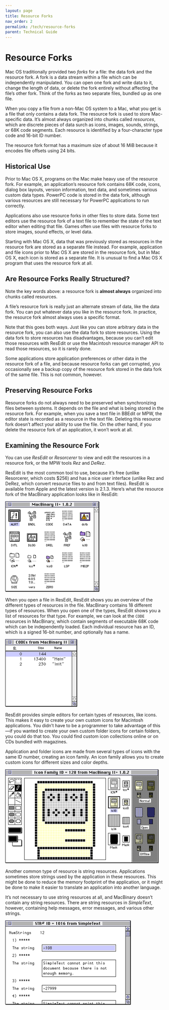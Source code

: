```yaml
---
layout: page
title: Resource Forks
nav_order: 2
permalink: /tech/resource-forks
parent: Technical Guide
---
```


# Resource Forks

Mac OS traditionally provided two _forks_ for a file: the data fork and the resource fork. A fork is a data stream within a file which can be independently manipulated. You can open one fork and write data to it, change the length of data, or delete the fork entirely without affecting the file’s other fork. Think of the forks as two separate files, bundled up as one file.

When you copy a file from a non-Mac OS system to a Mac, what you get is a file that only contains a data fork. The resource fork is used to store Mac-specific data. It’s almost always organized into chunks called _resources_, which are discrete pieces of data surch as icons, images, sounds, strings, or 68K code segments. Each resource is identified by a four-character type code and 16-bit ID number.

The resource fork format has a maximum size of about 16 MiB because it encodes file offsets using 24 bits.

## Historical Use

Prior to Mac OS X, programs on the Mac make heavy use of the resource fork. For example, an application’s resource fork contains 68K code, icons, dialog box layouts, version information, text data, and sometimes various custom data types. PowerPC code is stored in the data fork, although various resources are still necessary for PowerPC applications to run correctly.

Applications also use resource forks in other files to store data. Some text editors use the resource fork of a text file to remember the state of the text editor when editing that file. Games often use files with resource forks to store images, sound effects, or level data.

Starting with Mac OS X, data that was previously stored as resources in the resource fork are stored as a separate file instead. For example, application and file icons prior to Mac OS X are stored in the resource fork, but in Mac OS X, each icon is stored as a separate file. It is unusual to find a Mac OS X program that uses the resource fork at all.

## Are Resource Forks Really Structured?

Note the key words above: a resource fork is **almost always** organized into chunks called resources.

A file’s resource fork is really just an alternate stream of data, like the data fork. You can put whatever data you like in the resource fork. In practice, the resource fork almost always uses a specific format.

Note that this goes both ways. Just like you can store arbitrary data in the resource fork, you can also use the data fork to store resources. Using the data fork to store resources has disadvantages, because you can’t edit those resources with ResEdit or use the Macintosh resource manager API to read those resources, so it is rarely done.

Some applications store application preferences or other data in the resource fork of a file, and because resource forks can get corrupted, you occasionally see a backup copy of the resource fork stored in the data fork of the same file. This is not common, however.

## Preserving Resource Forks

Resource forks do not always need to be preserved when synchronizing files between systems. It depends on the file and what is being stored in the resource fork. For example, when you save a text file in BBEdit or MPW, the editor state is recorded as a resource in the text file. Deleting this resource fork doesn’t affect your ability to use the file. On the other hand, if you delete the resource fork of an application, it won’t work at all.

## Examining the Resource Fork

You can use _ResEdit_ or _Resorcerer_ to view and edit the resources in a resource fork, or the MPW tools _Rez_ and _DeRez_.

ResEdit is the most common tool to use, because it’s free (unlike Resorcerer, which costs $256) and has a nice user interface (unlike Rez and DeRez, which convert resource files to and from text files). ResEdit is available from Apple and the latest version is 2.1.3. Here’s what the resource fork of the MacBinary application looks like in ResEdit:

![Screenshot of ResEdit, depicting MacBinary II](rsrc-macbinary.png)

When you open a file in ResEdit, ResEdit shows you an overview of the different types of resources in the file. MacBinary contains 18 different types of resources. When you open one of the types, ResEdit shows you a list of resources for that type. For example, we can look at the `CODE` resources in MacBinary, which contain segments of executable 68K code which can be independently loaded. Each individual resource has an ID, which is a signed 16-bit number, and optionally has a name.

![Screenshot of ResEdit, depicting a list of CODE resources](rsrc-code.png)

ResEdit provides simple editors for certain types of resources, like icons. This makes it easy to create your own custom icons for Macintosh applications. You didn’t have to be a programmer to take advantage of this—if you wanted to create your own custom folder icons for certain folders, you could do that too. You could find custom icon collections online or on CDs bundled with magazines.

Application and folder icons are made from several types of icons with the same ID number, creating an icon family. An icon family allows you to create custom icons for different sizes and color depths.

![Screenshot of ResEdit, depicting the MacBinary application icon being edited](rsrc-icon.png)

Another common type of resource is string resources. Applications sometimes store strings used by the application in these resources. This might be done to reduce the memory footprint of the application, or it might be done to make it easier to translate an application into another language.

It’s not necessary to use string resources at all, and MacBinary doesn’t contain any string resources. There are string resources in _SimpleText_, however, containing help messages, error messages, and various other strings.

![Screenshot of ResEdit, depicting a string resource in SimpleText](rsrc-strings.png)
